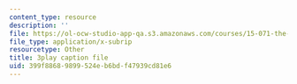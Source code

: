 ```yaml
---
content_type: resource
description: ''
file: https://ol-ocw-studio-app-qa.s3.amazonaws.com/courses/15-071-the-analytics-edge-spring-2017/399f88689899524eb6bdf47939cd81e6_xYnq8nVcN4g.vtt
file_type: application/x-subrip
resourcetype: Other
title: 3play caption file
uid: 399f8868-9899-524e-b6bd-f47939cd81e6
---
```

